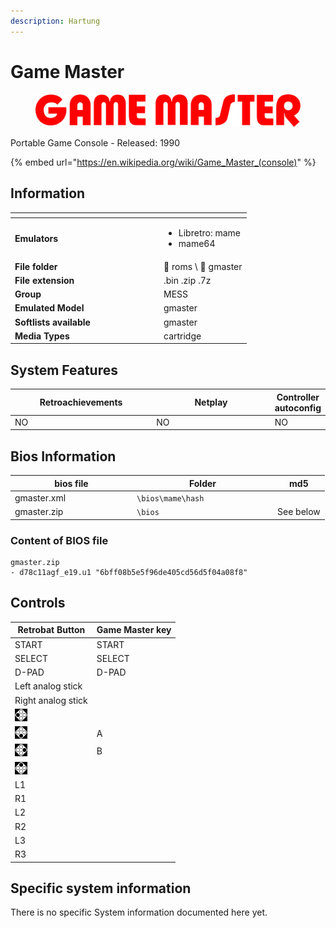 ```yaml
---
description: Hartung
---
```


# Game Master

<div align="left">

<figure><img src="https://raw.githubusercontent.com/fabricecaruso/es-theme-carbon/52ff37c9e265587d006945a2ba695b5a962b3a3d/art/logos/gmaster.svg" alt=""><figcaption></figcaption></figure>

</div>

Portable Game Console - Released: 1990

{% embed url="https://en.wikipedia.org/wiki/Game_Master_(console)" %}

## Information

<table data-header-hidden><thead><tr><th width="224"></th><th></th></tr></thead><tbody><tr><td><strong>Emulators</strong></td><td><ul><li>Libretro: mame</li><li>mame64</li></ul></td></tr><tr><td><strong>File folder</strong></td><td><span data-gb-custom-inline data-tag="emoji" data-code="1f4c2">📂</span> roms \ <span data-gb-custom-inline data-tag="emoji" data-code="1f4c2">📂</span> gmaster</td></tr><tr><td><strong>File extension</strong></td><td>.bin .zip .7z</td></tr><tr><td><strong>Group</strong></td><td>MESS</td></tr><tr><td><strong>Emulated Model</strong></td><td>gmaster</td></tr><tr><td><strong>Softlists available</strong></td><td>gmaster</td></tr><tr><td><strong>Media Types</strong></td><td>cartridge</td></tr></tbody></table>

## System Features

<table><thead><tr><th width="256">Retroachievements</th><th width="243">Netplay</th><th>Controller autoconfig</th></tr></thead><tbody><tr><td>NO</td><td>NO</td><td>NO</td></tr></tbody></table>

## Bios Information

<table><thead><tr><th width="181">bios file</th><th width="211">Folder</th><th>md5</th></tr></thead><tbody><tr><td>gmaster.xml</td><td><code>\bios\mame\hash</code></td><td></td></tr><tr><td>gmaster.zip</td><td><code>\bios</code></td><td>See below</td></tr></tbody></table>

### Content of BIOS file

```
gmaster.zip
- d78c11agf_e19.u1 "6bff08b5e5f96de405cd56d5f04a08f8"
```

## Controls

| Retrobat Button                                | Game Master key |
| ---------------------------------------------- | --------------- |
| START                                          | START           |
| SELECT                                         | SELECT          |
| D-PAD                                          | D-PAD           |
| Left analog stick                              |                 |
| Right analog stick                             |                 |
| ![](<../../../.gitbook/assets/image (43).png>) |                 |
| ![](<../../../.gitbook/assets/image (25).png>) | A               |
| ![](<../../../.gitbook/assets/image (11).png>) | B               |
| ![](<../../../.gitbook/assets/image (45).png>) |                 |
| L1                                             |                 |
| R1                                             |                 |
| L2                                             |                 |
| R2                                             |                 |
| L3                                             |                 |
| R3                                             |                 |

## Specific system information

There is no specific System information documented here yet.
